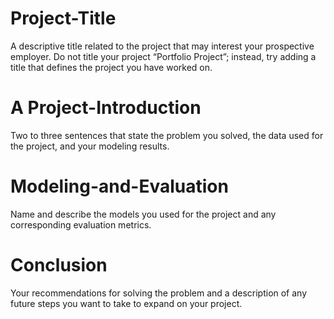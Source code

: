 # Project-Title
A descriptive title related to the project that may interest your prospective employer. Do not title your project “Portfolio Project”; instead, try adding a title that defines the project you have worked on.
# A Project-Introduction
Two to three sentences that state the problem you solved, the data used for the project, and your modeling results.
# Modeling-and-Evaluation
Name and describe the models you used for the project and any corresponding evaluation metrics.
# Conclusion 
Your recommendations for solving the problem and a description of any future steps you want to take to expand on your project.
